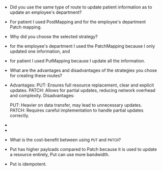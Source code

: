 
- Did you use the same type of route to update patient information as to update an employee's department?
- For patient I used PostMapping and for the employee's department Patch mapping.
- Why did you choose the selected strategy?
- for the employee's department I used the PatchMapping because I only updated one information, and
- for patient I used PutMapping because I update all the information.
- What are the advantages and disadvantages of the strategies you chose for creating these routes?
- Advantages:
  PUT: Ensures full resource replacement, clear and explicit updates.
  PATCH: Allows for partial updates, reducing network overhead and complexity.
  Disadvantages:

  PUT: Heavier on data transfer, may lead to unnecessary updates.
  PATCH: Requires careful implementation to handle partial updates correctly.
-
-
- What is the cost-benefit between using `PUT` and `PATCH`?
- Put has higher payloads compared to Patch because it is used to update a resource entirely, Put can use more bandwidth.
- Put is idempotent.